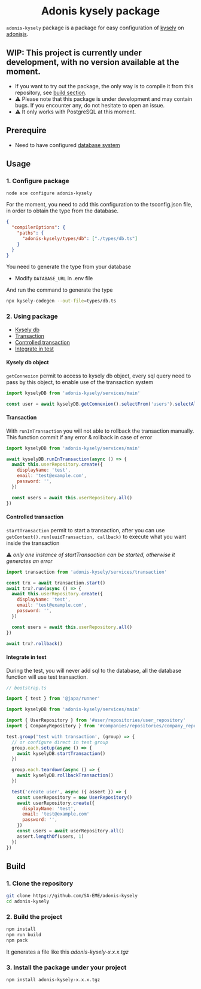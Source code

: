 <h1 align="center">Adonis kysely package</h1>

`adonis-kysely` package is a package for easy configuration of [kysely](https://github.com/kysely-org/kysely) on [adonisjs](https://github.com/adonisjs).

## WIP: This project is currently under development, with no version available at the moment.

- If you want to try out the package, the only way is to compile it from this repository, see [build section](https://github.com/SA-EME/adonis-kysely).
- ⚠ Please note that this package is under development and may contain bugs. If you encounter any, do not hesitate to open an issue.
- ⚠ It only works with PostgreSQL at this moment.

## Prerequire
- Need to have configured [database system](https://docs.adonisjs.com/guides/database/introduction)


## Usage

### 1. Configure package

```
node ace configure adonis-kysely
```

For the moment, you need to add this configuration to the tsconfig.json file, in order to obtain the type from the database.

```json
{
  "compilerOptions": {
    "paths": {
      "adonis-kysely/types/db": ["./types/db.ts"]
    }
  }
}
```

You need to generate the type from your database

- Modify `DATABASE_URL` in .env file

And run the command to generate the type

```sh
npx kysely-codegen --out-file=types/db.ts
```

### 2. Using package

- [Kysely db](#basic-request)
- [Transaction](#transaction)
- [Controlled transaction](#controlled-transaction)
- [Integrate in test](#integrate-in-test)


#### Kysely db object
`getConnexion` permit to access to kysely db object, every sql query need to pass by this object, to enable use of the transaction system 

```javascript
import kyselyDB from 'adonis-kysely/services/main'

const user = await kyselyDB.getConnexion().selectFrom('users').selectAll().execute()
```

#### Transaction
With `runInTransaction` you will not able to rollback the transaction manually.
This function commit if any error & rollback in case of error

```javascript
import kyselyDB from 'adonis-kysely/services/main'

await kyselyDB.runInTransaction(async () => {
  await this.userRepository.create({
    displayName: 'test',
    email: 'test@example.com',
    password: '',
  })

  const users = await this.userRepository.all()
})
```

#### Controlled transaction
`startTransaction` permit to start a transaction, after you can use `getContext().run(uuidTransaction, callback)` to execute what you want inside the transaction

⚠ *only one instance of startTransaction can be started, otherwise it generates an error*


```javascript
import transaction from 'adonis-kysely/services/transaction'

const trx = await transaction.start()
await trx?.run(async () => {
  await this.userRepository.create({
    displayName: 'test',
    email: 'test@example.com',
    password: '',
  })

  const users = await this.userRepository.all()
})

await trx?.rollback()

```

#### Integrate in test
During the test, you will never add sql to the database, all the database function will use test transaction.

```javascript
// bootstrap.ts
```

```javascript
import { test } from '@japa/runner'

import kyselyDB from 'adonis-kysely/services/main'

import { UserRepository } from '#user/repositories/user_repository'
import { CompanyRepository } from '#companies/repositories/company_repository'

test.group('test with transaction', (group) => {
  // or configure direct in test group
  group.each.setup(async () => {
    await kyselyDB.startTransaction()
  })

  group.each.teardown(async () => {
    await kyselyDB.rollbackTransaction()
  })

  test('create user', async ({ assert }) => {
    const userRepository = new UserRepository()
    await userRepository.create({
      displayName: 'test',
      email: 'test@example.com'
      password: '',
    })
    const users = await userRepository.all()
    assert.lengthOf(users, 1)
  })
})

```

## Build

### 1. Clone the repository

```sh
git clone https://github.com/SA-EME/adonis-kysely
cd adonis-kysely
```

### 2. Build the project

```sh
npm install
npm run build
npm pack
```

It generates a file like this _adonis-kysely-x.x.x.tgz_

### 3. Install the package under your project

```sh
npm install adonis-kysely-x.x.x.tgz
```